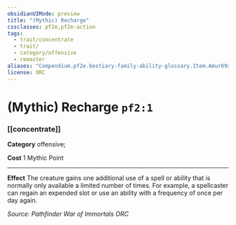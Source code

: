 ```yaml
---
obsidianUIMode: preview
title: "(Mythic) Recharge"
cssclasses: pf2e,pf2e-action
tags:
  - trait/concentrate
  - trait/
  - category/offensive
  - remaster
aliases: "Compendium.pf2e.bestiary-family-ability-glossary.Item.Amur69xCgfyCsY34"
license: ORC
---
```

# (Mythic) Recharge `pf2:1`

### [[concentrate]]

**Category** offensive; 




**Cost** 1 Mythic Point

* * *

**Effect** The creature gains one additional use of a spell or ability that is normally only available a limited number of times. For example, a spellcaster can regain an expended slot or use an ability with a frequency of once per day again.

*Source: Pathfinder War of Immortals*
*ORC*
